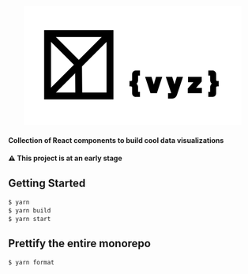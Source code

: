 <p align="center">
  <img src="./assets/logo.svg" />
</p>

#### Collection of React components to build cool data visualizations

#### ⚠️ This project is at an early stage

## Getting Started

```bash
$ yarn
$ yarn build
$ yarn start
```

## Prettify the entire monorepo

```bash
$ yarn format
```
